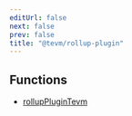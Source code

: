 ```yaml
---
editUrl: false
next: false
prev: false
title: "@tevm/rollup-plugin"
---
```


## Functions

- [rollupPluginTevm](/reference/functions/rollupplugintevm/)
